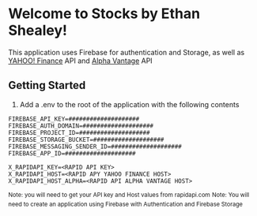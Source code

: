 # Welcome to Stocks by Ethan Shealey!

This application uses Firebase for authentication and Storage, as well as [YAHOO! Finance](https://rapidapi.com/sparior/api/yahoo-finance15) API and [Alpha Vantage](https://rapidapi.com/alphavantage/api/alpha-vantage) API

## Getting Started

1) Add a .env to the root of the application with the following contents

```
FIREBASE_API_KEY=####################
FIREBASE_AUTH_DOMAIN=####################
FIREBASE_PROJECT_ID=####################
FIREBASE_STORAGE_BUCKET=####################
FIREBASE_MESSAGING_SENDER_ID=####################
FIREBASE_APP_ID=####################

X_RAPIDAPI_KEY=<RAPID API KEY>
X_RAPIDAPI_HOST=<RAPID APY YAHOO FINANCE HOST>
X_RAPIDAPI_HOST_ALPHA=<RAPID API ALPHA VANTAGE HOST>
```
<sup>Note: you will need to get your API key and Host values from rapidapi.com</sup>
<sup>Note: You will need to create an application using Firebase with Authentication and Firebase Storage</sup>
